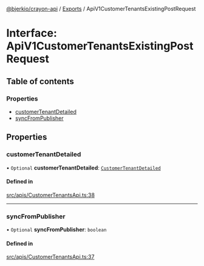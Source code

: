 [@bjerkio/crayon-api](../README.md) / [Exports](../modules.md) / ApiV1CustomerTenantsExistingPostRequest

# Interface: ApiV1CustomerTenantsExistingPostRequest

## Table of contents

### Properties

- [customerTenantDetailed](ApiV1CustomerTenantsExistingPostRequest.md#customertenantdetailed)
- [syncFromPublisher](ApiV1CustomerTenantsExistingPostRequest.md#syncfrompublisher)

## Properties

### customerTenantDetailed

• `Optional` **customerTenantDetailed**: [`CustomerTenantDetailed`](CustomerTenantDetailed.md)

#### Defined in

[src/apis/CustomerTenantsApi.ts:38](https://github.com/bjerkio/crayon-api-js/blob/22cd66d/src/apis/CustomerTenantsApi.ts#L38)

___

### syncFromPublisher

• `Optional` **syncFromPublisher**: `boolean`

#### Defined in

[src/apis/CustomerTenantsApi.ts:37](https://github.com/bjerkio/crayon-api-js/blob/22cd66d/src/apis/CustomerTenantsApi.ts#L37)
